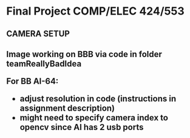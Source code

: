 # Final Project COMP/ELEC 424/553

<h2> CAMERA SETUP <h2>

Image working on BBB via code in folder teamReallyBadIdea

For BB AI-64:
- adjust resolution in code (instructions in assignment description)
- might need to specify camera index to opencv since AI has 2 usb ports
